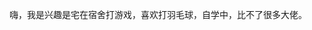 
嗨，我是兴趣是宅在宿舍打游戏，喜欢打羽毛球，自学中，比不了很多大佬。

<!--
**theBookofRabbit/theBookofRabbit** is a ✨ _special_ ✨ repository because its `README.md` (this file) appears on your GitHub profile.

Here are some ideas to get you started:

- 🔭 I’m currently working on ...
- 🌱 I’m currently learning ...
- 👯 I’m looking to collaborate on ...
- 🤔 I’m looking for help with ...
- 💬 Ask me about ...
- 📫 How to reach me: ...
- 😄 Pronouns: ...
- ⚡ Fun fact: ...
-->

